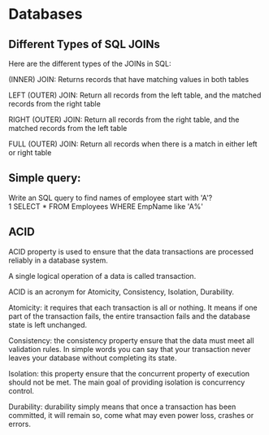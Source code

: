# Databases

## Different Types of SQL JOINs  

Here are the different types of the JOINs in SQL:  

(INNER) JOIN: Returns records that have matching values in both tables  

LEFT (OUTER) JOIN: Return all records from the left table, and the matched records from the right table  

RIGHT (OUTER) JOIN: Return all records from the right table, and the matched records from the left table  

FULL (OUTER) JOIN: Return all records when there is a match in either left or right table  


## Simple query:

Write an SQL query to find names of employee start with 'A'?  
 1
SELECT * FROM Employees WHERE EmpName like 'A%'


## ACID

ACID property is used to ensure that the data transactions are processed reliably in a database system.

A single logical operation of a data is called transaction.

ACID is an acronym for Atomicity, Consistency, Isolation, Durability.

Atomicity: it requires that each transaction is all or nothing. It means if one part of the transaction fails, the entire transaction fails and the database state is left unchanged.

Consistency: the consistency property ensure that the data must meet all validation rules. In simple words you can say that your transaction never leaves your database without completing its state.

Isolation: this property ensure that the concurrent property of execution should not be met. The main goal of providing isolation is concurrency control.

Durability: durability simply means that once a transaction has been committed, it will remain so, come what may even power loss, crashes or errors.

